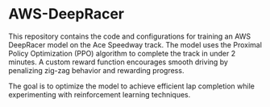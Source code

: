 # AWS-DeepRacer

This repository contains the code and configurations for training an AWS DeepRacer model on the Ace Speedway track. The model uses the Proximal Policy Optimization (PPO) algorithm to complete the track in under 2 minutes. A custom reward function encourages smooth driving by penalizing zig-zag behavior and rewarding progress.

The goal is to optimize the model to achieve efficient lap completion while experimenting with reinforcement learning techniques.
